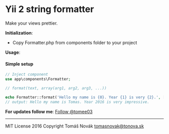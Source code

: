 # Yii 2 string formatter 

Make your views prettier.

__Initialization__:

- Copy Formatter.php from components folder to your project

__Usage__:

#### Simple setup

```php
// Inject component
use app\components\Formatter;

// format(text, array(arg1, arg2, arg3, ...))

echo Formatter::format('Hello my name is {0}. Year {1} is very {2}.', ['Tomas', date('Y'), 'impressive']);
// output: Hello my name is Tomas. Year 2016 is very impressive.
```

__For updates follow me__:
[Follow @tomee03](https://twitter.com/tomee03)

---
MIT License
2016 Copyright Tomáš Novák <tomasnovak@tonova.sk>
